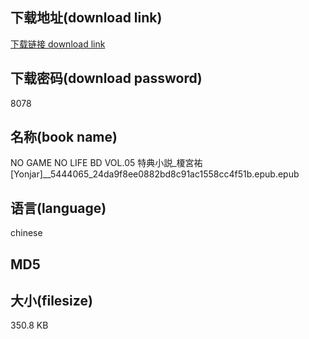 ## 下载地址(download link)
[下载链接 download link](https://tutu365.netlify.app/?s=NO+GAME+NO+LIFE+BD+VOL.05+%E7%89%B9%E5%85%B8%E5%B0%8F%E8%AA%AC_%E6%A6%8E%E5%AE%AE%E7%A5%90+%5BYonjar%5D__5444065_24da9f8ee0882bd8c91ac1558cc4f51b.epub)

## 下载密码(download password)
8078

## 名称(book name)
NO GAME NO LIFE BD VOL.05 特典小説_榎宮祐 [Yonjar]__5444065_24da9f8ee0882bd8c91ac1558cc4f51b.epub.epub

## 语言(language)
chinese

## MD5


## 大小(filesize)
350.8 KB
